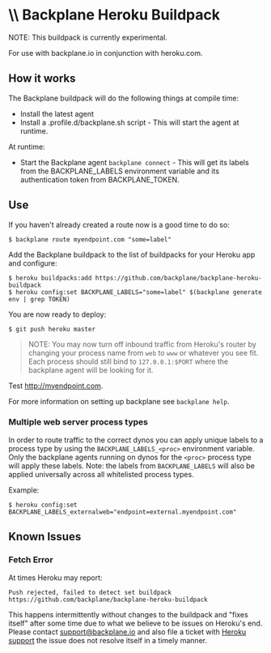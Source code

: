 # \\\ Backplane Heroku Buildpack

NOTE: This buildpack is currently experimental.

For use with backplane.io in conjunction with heroku.com.

## How it works

The Backplane buildpack will do the following things at compile time:

* Install the latest agent
* Install a .profile.d/backplane.sh script - This will start the agent at runtime.

At runtime:

* Start the Backplane agent `backplane connect` - This will get its
	  labels from the BACKPLANE_LABELS environment variable and its
authentication token from BACKPLANE_TOKEN.

## Use

If you haven't already created a route now is a good time to do so:

	$ backplane route myendpoint.com "some=label"

Add the Backplane buildpack to the list of buildpacks for your Heroku app and
configure:

	$ heroku buildpacks:add https://github.com/backplane/backplane-heroku-buildpack
	$ heroku config:set BACKPLANE_LABELS="some=label" $(backplane generate env | grep TOKEN)

You are now ready to deploy:

	$ git push heroku master

> NOTE: You may now turn off inbound traffic from Heroku's router by changing
> your process name from `web` to `www` or whatever you see fit. Each process
> should still bind to `127.0.0.1:$PORT` where the backplane agent will be
> looking for it.

Test http://myendpoint.com.

For more information on setting up backplane see `backplane help`.

### Multiple web server process types

In order to route traffic to the correct dynos you can apply unique labels to a process type
by using the `BACKPLANE_LABELS_<proc>` environment variable. Only the backplane agents running
on dynos for the `<proc>` process type will apply these labels. Note: the labels from
`BACKPLANE_LABELS` will also be applied universally across all whitelisted process types.

Example:

    $ heroku config:set BACKPLANE_LABELS_externalweb="endpoint=external.myendpoint.com"

## Known Issues

### Fetch Error

At times Heroku may report:

	Push rejected, failed to detect set buildpack https://github.com/backplane/backplane-heroku-buildpack

This happens intermittently without changes to the buildpack and "fixes itself"
after some time due to what we believe to be issues on Heroku's end. Please
contact support@backplane.io and also file a ticket with [Heroku
support](https://help.heroku.com) the issue does not resolve itself in a timely
manner.
